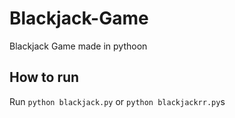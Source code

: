 # Blackjack-Game
Blackjack Game made in pythoon

## How to run
Run ```python blackjack.py``` or ```python blackjackrr.py```s